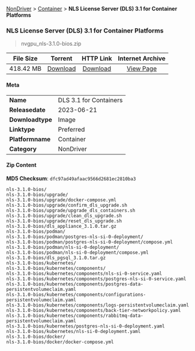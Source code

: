 
[NonDriver](/README.md)  >  [Container](/index/NonDriver/Container.md)  >  **NLS License Server (DLS) 3.1 for Container Platforms**


###    NLS License Server (DLS) 3.1 for Container Platforms

> nvgpu_nls-3.1.0-bios.zip   


| **File Size** | **Torrent**  | **HTTP Link** | **Internet Archive** |
|:-------------:|:------------:|:-------------:|:--------------------:|
| 418.42 MB |  [Download](https://archive.org/download/nvgpu_nls-3.1.0-bios.zip/nvgpu_nls-3.1.0-bios.zip_archive.torrent)       | [Download](https://archive.org/compress/nvgpu_nls-3.1.0-bios.zip) | [View Page](https://archive.org/details/nvgpu_nls-3.1.0-bios.zip)       |

#### Meta

<table>
<tr><td><strong>Name</strong></td><td>DLS 3.1 for Containers</td></tr>
<tr><td><strong>Releasedate</strong></td><td>2023-06-21</td></tr>
<tr><td><strong>Downloadtype</strong></td><td>Image</td></tr>
<tr><td><strong>Linktype</strong></td><td>Preferred</td></tr>
<tr><td><strong>Platformname</strong></td><td>Container</td></tr>
<tr><td><strong>Category</strong></td><td>NonDriver</td></tr>
</table>

#### Zip Content

**MD5 Checksum**: `dfc97ad49afaac9566d2681ec2810ba3`

```text
nls-3.1.0-bios/
nls-3.1.0-bios/upgrade/
nls-3.1.0-bios/upgrade/docker-compose.yml
nls-3.1.0-bios/upgrade/confirm_dls_upgrade.sh
nls-3.1.0-bios/upgrade/upgrade_dls_containers.sh
nls-3.1.0-bios/upgrade/clean_dls_upgrade.sh
nls-3.1.0-bios/upgrade/reset_dls_upgrade.sh
nls-3.1.0-bios/dls_appliance_3.1.0.tar.gz
nls-3.1.0-bios/podman/
nls-3.1.0-bios/podman/postgres-nls-si-0-deployment/
nls-3.1.0-bios/podman/postgres-nls-si-0-deployment/compose.yml
nls-3.1.0-bios/podman/nls-si-0-deployment/
nls-3.1.0-bios/podman/nls-si-0-deployment/compose.yml
nls-3.1.0-bios/dls_pgsql_3.1.0.tar.gz
nls-3.1.0-bios/kubernetes/
nls-3.1.0-bios/kubernetes/components/
nls-3.1.0-bios/kubernetes/components/nls-si-0-service.yaml
nls-3.1.0-bios/kubernetes/components/postgres-nls-si-0-service.yaml
nls-3.1.0-bios/kubernetes/components/postgres-data-persistentvolumeclaim.yaml
nls-3.1.0-bios/kubernetes/components/configurations-persistentvolumeclaim.yaml
nls-3.1.0-bios/kubernetes/components/logs-persistentvolumeclaim.yaml
nls-3.1.0-bios/kubernetes/components/back-tier-networkpolicy.yaml
nls-3.1.0-bios/kubernetes/components/rabbitmq-data-persistentvolumeclaim.yaml
nls-3.1.0-bios/kubernetes/postgres-nls-si-0-deployment.yaml
nls-3.1.0-bios/kubernetes/nls-si-0-deployment.yaml
nls-3.1.0-bios/docker/
nls-3.1.0-bios/docker/docker-compose.yml
```